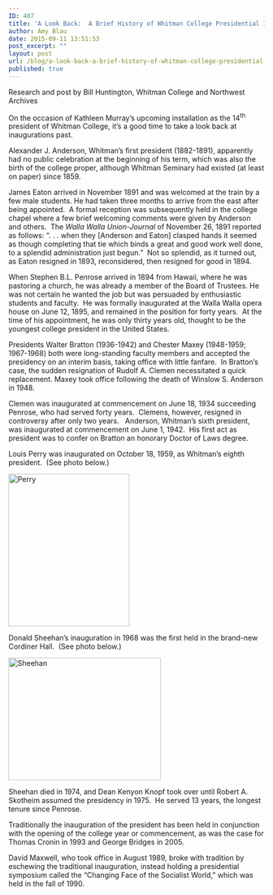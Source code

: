 ```yaml
---
ID: 407
title: 'A Look Back:  A Brief History of Whitman College Presidential Inaugurations'
author: Amy Blau
date: 2015-09-11 13:51:53
post_excerpt: ""
layout: post
url: /blog/a-look-back-a-brief-history-of-whitman-college-presidential-inaugurations/
published: true
---
```

Research and post by Bill Huntington, Whitman College and Northwest Archives

On the occasion of Kathleen Murray’s upcoming installation as the 14<sup>th</sup> president of Whitman College, it’s a good time to take a look back at inaugurations past.

Alexander J. Anderson, Whitman’s first president (1882-1891), apparently had no public celebration at the beginning of his term, which was also the birth of the college proper, although Whitman Seminary had existed (at least on paper) since 1859.

James Eaton arrived in November 1891 and was welcomed at the train by a few male students. He had taken three months to arrive from the east after being appointed.  A formal reception was subsequently held in the college chapel where a few brief welcoming comments were given by Anderson and others.  The <em>Walla Walla Union-Journal</em> of November 26, 1891 reported as follows: “. . . when they [Anderson and Eaton] clasped hands it seemed as though completing that tie which binds a great and good work well done, to a splendid administration just begun.”  Not so splendid, as it turned out, as Eaton resigned in 1893, reconsidered, then resigned for good in 1894.

When Stephen B.L. Penrose arrived in 1894 from Hawaii, where he was pastoring a church, he was already a member of the Board of Trustees. He was not certain he wanted the job but was persuaded by enthusiastic students and faculty.  He was formally inaugurated at the Walla Walla opera house on June 12, 1895, and remained in the position for forty years.  At the time of his appointment, he was only thirty years old, thought to be the youngest college president in the United States.

Presidents Walter Bratton (1936-1942) and Chester Maxey (1948-1959; 1967-1968) both were long-standing faculty members and accepted the presidency on an interim basis, taking office with little fanfare.  In Bratton’s case, the sudden resignation of Rudolf A. Clemen necessitated a quick replacement. Maxey took office following the death of Winslow S. Anderson in 1948.

Clemen was inaugurated at commencement on June 18, 1934 succeeding Penrose, who had served forty years.  Clemens, however, resigned in controversy after only two years.   Anderson, Whitman’s sixth president, was inaugurated at commencement on June 1, 1942.  His first act as president was to confer on Bratton an honorary Doctor of Laws degree.

Louis Perry was inaugurated on October 18, 1959, as Whitman’s eighth president.  (See photo below.)

<a href="https://library.whitman.edu/blog/wp-content/uploads/sites/4/2015/09/Perry.jpg"><img class="alignnone size-medium wp-image-408" src="https://library.whitman.edu/blog/wp-content/uploads/sites/4/2015/09/Perry-238x300.jpg" alt="Perry" width="238" height="300" /></a>

Donald Sheehan’s inauguration in 1968 was the first held in the brand-new Cordiner Hall.  (See photo below.)

<a href="https://library.whitman.edu/blog/wp-content/uploads/sites/4/2015/09/Sheehan-e1442343289125.jpg"><img class="alignnone wp-image-409 size-medium" src="https://library.whitman.edu/blog/wp-content/uploads/sites/4/2015/09/Sheehan-e1442343289125-300x241.jpg" alt="Sheehan" width="300" height="241" /></a>

Sheehan died in 1974, and Dean Kenyon Knopf took over until Robert A. Skotheim assumed the presidency in 1975.  He served 13 years, the longest tenure since Penrose.

Traditionally the inauguration of the president has been held in conjunction with the opening of the college year or commencement, as was the case for Thomas Cronin in 1993 and George Bridges in 2005.

David Maxwell, who took office in August 1989, broke with tradition by eschewing the traditional inauguration, instead holding a presidential symposium called the “Changing Face of the Socialist World,” which was held in the fall of 1990.